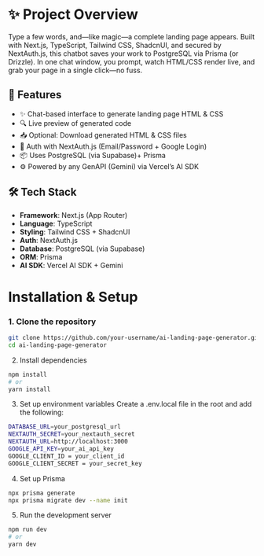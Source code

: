 ✨ Project Overview
==================

Type a few words, and—like magic—a complete landing page appears. Built with Next.js, TypeScript, Tailwind CSS, ShadcnUI, and secured by NextAuth.js, this chatbot saves your work to PostgreSQL via Prisma (or Drizzle). In one chat window, you prompt, watch HTML/CSS render live, and grab your page in a single click—no fuss.

## 🚀 Features

- ✨ Chat-based interface to generate landing page HTML & CSS
- 🔍 Live preview of generated code
- 📥 Optional: Download generated HTML & CSS files 
- 🔐 Auth with NextAuth.js (Email/Password + Google Login)
- 📦 Uses PostgreSQL (via Supabase)+ Prisma
- ⚙️ Powered by any GenAPI (Gemini) via Vercel’s AI SDK


## 🛠 Tech Stack

- **Framework**: Next.js (App Router)
- **Language**: TypeScript
- **Styling**: Tailwind CSS + ShadcnUI
- **Auth**: NextAuth.js
- **Database**: PostgreSQL (via Supabase)
- **ORM**: Prisma 
- **AI SDK**: Vercel AI SDK + Gemini


Installation & Setup
====================

### 1. Clone the repository

```bash
git clone https://github.com/your-username/ai-landing-page-generator.git
cd ai-landing-page-generator
```

2. Install dependencies
```bash
npm install
# or
yarn install
```

3. Set up environment variables
Create a .env.local file in the root and add the following:

```bash
DATABASE_URL=your_postgresql_url
NEXTAUTH_SECRET=your_nextauth_secret
NEXTAUTH_URL=http://localhost:3000
GOOGLE_API_KEY=your_ai_api_key
GOOGLE_CLIENT_ID = your_client_id
GOOGLE_CLIENT_SECRET = your_secret_key
```

4. Set up Prisma 

```bash
npx prisma generate
npx prisma migrate dev --name init
```

5. Run the development server

```bash
npm run dev
# or
yarn dev
```

